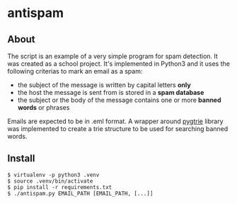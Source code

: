 # antispam

## About
The script is an example of a very simple program for spam detection. It was
created as a school project. It's implemented in Python3 and it uses the
following criterias to mark an email as a spam:
- the subject of the message is written by capital letters **only**
- the host the message is sent from is stored in a **spam database**
- the subject or the body of the message contains one or more **banned words**
or phrases

Emails are expected to be in .eml format. A wrapper around
[pygtrie](https://github.com/google/pygtrie) library was implemented to create
a trie structure to be used for searching banned words.

## Install
```
$ virtualenv -p python3 .venv
$ source .venv/bin/activate
$ pip install -r requirements.txt
$ ./antispam.py EMAIL_PATH [EMAIL_PATH, [...]]
```
